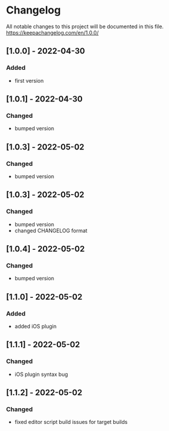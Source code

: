 # Changelog
All notable changes to this project will be documented in this file.
https://keepachangelog.com/en/1.0.0/

## [1.0.0] - 2022-04-30
### Added
- first version

## [1.0.1] - 2022-04-30
### Changed
- bumped version

## [1.0.3] - 2022-05-02
### Changed
- bumped version

## [1.0.3] - 2022-05-02
### Changed
- bumped version
- changed CHANGELOG format

## [1.0.4] - 2022-05-02
### Changed
- bumped version

## [1.1.0] - 2022-05-02
### Added
- added iOS plugin

## [1.1.1] - 2022-05-02
### Changed
- iOS plugin syntax bug

## [1.1.2] - 2022-05-02
### Changed
- fixed editor script build issues for target builds

